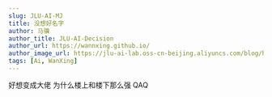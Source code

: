 ```yaml
---
slug: JLU-AI-MJ
title: 没想好名字
author: 马骥
author_title: JLU-AI-Decision
author_url: https://wannxing.github.io/
author_image_url: https://jlu-ai-lab.oss-cn-beijing.aliyuncs.com/blog/head-maji.jpg
tags: [Ai, WanXing]
---
```


好想变成大佬
为什么楼上和楼下那么强 QAQ